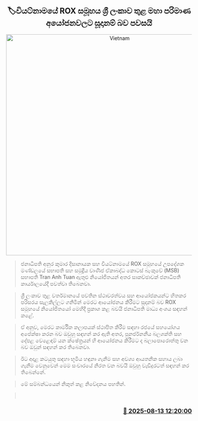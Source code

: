 <p align='center'><b><h2 align='center' title='Vietnam's ROX Group says ready for large-scale investment in Sri Lanka'>🏷වියට්නාමයේ ROX සමූහය ශ්‍රී ලංකාව තුළ මහා පරිමාණ අයෝජනවලට සූදානම් බව පවසයි</h2></b></p>
<p align='center'><img src='https://helakuru.sgp1.cdn.digitaloceanspaces.com/esana/images/lib/anura-president-rox-meet.jpg' width='600' alt='Vietnam's ROX Group says ready for large-scale investment in Sri Lanka'></p>

> ජනාධිපති අනුර කුමාර දිසානායක සහ වියට්නාමයේ ROX සමූහයේ උපදේශක මණ්ඩලයේ සභාපති සහ සමුද්‍රීය වාණිජ ඒකාබද්ධ කොටස් බැංකුවේ (MSB) සභාපති Tran Anh Tuan ඇතුළු නියෝජිතයන් අතර සාකච්ඡාවක් ජනාධිපති කාර්යාලයේදී පවත්වා තිබෙනවා.

> ශ්‍රී ලංකාව තුළ වර්තමානයේ පවතින ස්ථාවරත්වය සහ ආයෝජකයන්ට හිතකර පරිසරය සැලකිල්ලට ගනිමින් මෙරට ආයෝජනය කිරීමට සූදානම් බව ROX සමූහයේ නියෝජිතයෝ මෙහිදී ප්‍රකාශ කළ බවයි ජනාධිපති මාධ්‍ය අංශය සඳහන් කළේ.

> ඒ අනුව, මෙරට කාර්මික කලාපයක් ස්ථාපිත කිරීම සඳහා රජයේ සහයෝගය අපේක්ෂා කරන බව ඔවුහු සඳහන් කර ඇති අතර, පුනර්ජනනීය බලශක්ති සහ දේපළ වෙළෙඳාම් යන ක්ෂේත්‍රයන් හි ආයෝජනය කිරීමට ද බලාපොරොත්තු වන බව ඔවුන් සඳහන් කර තිබෙනවා.

> ඊට අදාළ කටයුතු සඳහා භූමිය හඳුනා ගැනීම සහ අවශ්‍ය ආයතනික සහාය ලබා ගැනීම වෙනුවෙන් මෙම සංචාරයේ නිරත වන බවයි ඔවුහු වැඩිදුරටත් සඳහන් කර තිබෙන්නේ.

> මේ සම්බන්ධයෙන් නිකුත් කළ නිවේදනය පහතින්.

>  



<h3 align='right'><a href='https://www.helakuru.lk/esana/p/112662/'>📅 2025-08-13 12:20:00</a></h3>

